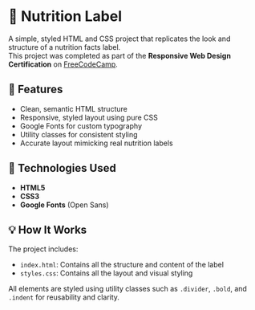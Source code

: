 # 🥣 Nutrition Label

A simple, styled HTML and CSS project that replicates the look and structure of a nutrition facts label.  
This project was completed as part of the **Responsive Web Design Certification** on [FreeCodeCamp](https://www.freecodecamp.org/).

## 📄 Features

- Clean, semantic HTML structure
- Responsive, styled layout using pure CSS
- Google Fonts for custom typography
- Utility classes for consistent styling
- Accurate layout mimicking real nutrition labels

## 🧠 Technologies Used

- **HTML5**
- **CSS3**
- **Google Fonts** (Open Sans)

## 💡 How It Works

The project includes:

- `index.html`: Contains all the structure and content of the label
- `styles.css`: Contains all the layout and visual styling

All elements are styled using utility classes such as `.divider`, `.bold`, and `.indent` for reusability and clarity.
